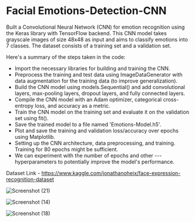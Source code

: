 # Facial Emotions-Detection-CNN

Built a Convolutional Neural Network (CNN) for emotion recognition using the Keras library with TensorFlow backend. This CNN model takes grayscale images of size 48x48 as input and aims to classify emotions into 7 classes. The dataset consists of a training set and a validation set.

Here's a summary of the steps taken in the code:

- Import the necessary libraries for building and training the CNN.
- Preprocess the training and test data using ImageDataGenerator with data augmentation for the training data (to improve generalization).
- Build the CNN model using models.Sequential() and add convolutional layers, max-pooling layers, dropout layers, and fully connected layers.
- Compile the CNN model with an Adam optimizer, categorical cross-entropy loss, and accuracy as a metric.
- Train the CNN model on the training set and evaluate it on the validation set using fit().
- Save the trained model to a file named 'Emotions-Model.h5'.
- Plot and save the training and validation loss/accuracy over epochs using Matplotlib.
- Setting up the CNN architecture, data preprocessing, and training. Training for 80 epochs might be sufficient.
- We can experiment with the number of epochs and other ---hyperparameters to potentially improve the model's performance.


Dataset Link - https://www.kaggle.com/jonathanoheix/face-expression-recognition-dataset


![Screenshot (21)](https://user-images.githubusercontent.com/108931665/202872673-baf566ad-7cb5-4471-a2f6-79db4716d958.png)

![Screenshot (14)](https://user-images.githubusercontent.com/108931665/202872675-c3a41028-b6e0-48f0-9d96-36770dd52201.png)

![Screenshot (18)](https://user-images.githubusercontent.com/108931665/202872676-88eadc66-073d-4f6b-ae75-a60f100db42c.png)
